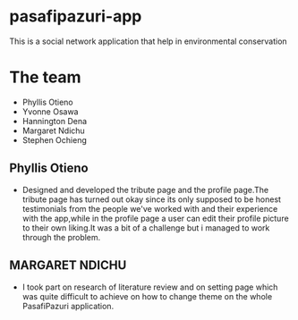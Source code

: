 # pasafipazuri-app
This is a social network application that help in environmental conservation
# The team
* Phyllis Otieno
* Yvonne Osawa
* Hannington Dena
* Margaret Ndichu
* Stephen Ochieng

## Phyllis Otieno
* Designed and developed the tribute page and the profile page.The tribute page has turned out okay since its only supposed to be honest testimonials from the people we've worked with and their experience with the app,while in the profile page a user can edit their profile picture to their own liking.It was a bit of a challenge but i managed to work through the problem.

## MARGARET NDICHU
* I took part on research of literature review and on setting page  which was quite difficult to achieve on how to change theme on the whole PasafiPazuri application.
